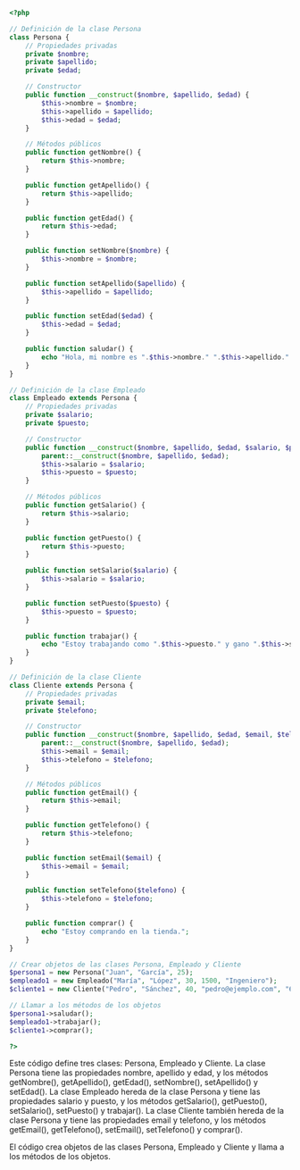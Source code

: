 ```php
<?php

// Definición de la clase Persona
class Persona {
    // Propiedades privadas
    private $nombre;
    private $apellido;
    private $edad;

    // Constructor
    public function __construct($nombre, $apellido, $edad) {
        $this->nombre = $nombre;
        $this->apellido = $apellido;
        $this->edad = $edad;
    }

    // Métodos públicos
    public function getNombre() {
        return $this->nombre;
    }

    public function getApellido() {
        return $this->apellido;
    }

    public function getEdad() {
        return $this->edad;
    }

    public function setNombre($nombre) {
        $this->nombre = $nombre;
    }

    public function setApellido($apellido) {
        $this->apellido = $apellido;
    }

    public function setEdad($edad) {
        $this->edad = $edad;
    }

    public function saludar() {
        echo "Hola, mi nombre es ".$this->nombre." ".$this->apellido." y tengo ".$this->edad." años.";
    }
}

// Definición de la clase Empleado
class Empleado extends Persona {
    // Propiedades privadas
    private $salario;
    private $puesto;

    // Constructor
    public function __construct($nombre, $apellido, $edad, $salario, $puesto) {
        parent::__construct($nombre, $apellido, $edad);
        $this->salario = $salario;
        $this->puesto = $puesto;
    }

    // Métodos públicos
    public function getSalario() {
        return $this->salario;
    }

    public function getPuesto() {
        return $this->puesto;
    }

    public function setSalario($salario) {
        $this->salario = $salario;
    }

    public function setPuesto($puesto) {
        $this->puesto = $puesto;
    }

    public function trabajar() {
        echo "Estoy trabajando como ".$this->puesto." y gano ".$this->salario." euros al mes.";
    }
}

// Definición de la clase Cliente
class Cliente extends Persona {
    // Propiedades privadas
    private $email;
    private $telefono;

    // Constructor
    public function __construct($nombre, $apellido, $edad, $email, $telefono) {
        parent::__construct($nombre, $apellido, $edad);
        $this->email = $email;
        $this->telefono = $telefono;
    }

    // Métodos públicos
    public function getEmail() {
        return $this->email;
    }

    public function getTelefono() {
        return $this->telefono;
    }

    public function setEmail($email) {
        $this->email = $email;
    }

    public function setTelefono($telefono) {
        $this->telefono = $telefono;
    }

    public function comprar() {
        echo "Estoy comprando en la tienda.";
    }
}

// Crear objetos de las clases Persona, Empleado y Cliente
$persona1 = new Persona("Juan", "García", 25);
$empleado1 = new Empleado("María", "López", 30, 1500, "Ingeniero");
$cliente1 = new Cliente("Pedro", "Sánchez", 40, "pedro@ejemplo.com", "654123456");

// Llamar a los métodos de los objetos
$persona1->saludar();
$empleado1->trabajar();
$cliente1->comprar();

?>
```

Este código define tres clases: Persona, Empleado y Cliente. La clase Persona tiene las propiedades nombre, apellido y edad, y los métodos getNombre(), getApellido(), getEdad(), setNombre(), setApellido() y setEdad(). La clase Empleado hereda de la clase Persona y tiene las propiedades salario y puesto, y los métodos getSalario(), getPuesto(), setSalario(), setPuesto() y trabajar(). La clase Cliente también hereda de la clase Persona y tiene las propiedades email y telefono, y los métodos getEmail(), getTelefono(), setEmail(), setTelefono() y comprar().

El código crea objetos de las clases Persona, Empleado y Cliente y llama a los métodos de los objetos.